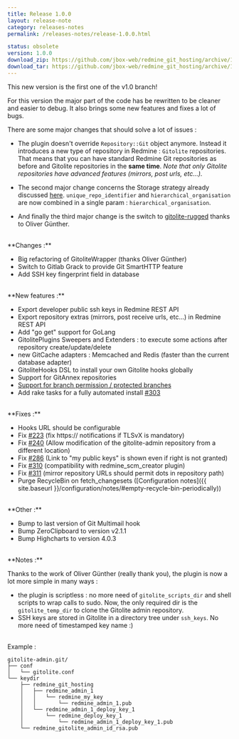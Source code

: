 ```yaml
---
title: Release 1.0.0
layout: release-note
category: releases-notes
permalink: /releases-notes/release-1.0.0.html

status: obsolete
version: 1.0.0
download_zip: https://github.com/jbox-web/redmine_git_hosting/archive/1.0.0.zip
download_tar: https://github.com/jbox-web/redmine_git_hosting/archive/1.0.0.tar.gz
---
```


This new version is the first one of the v1.0 branch!

For this version the major part of the code has be rewritten to be cleaner and easier to debug.
It also brings some new features and fixes a lot of bugs.

There are some major changes that should solve a lot of issues :

* The plugin doesn't override ```Repository::Git``` object anymore. Instead it introduces a new type of repository in Redmine : ```Gitolite``` repositories.
That means that you can have standard Redmine Git repositories as before and Gitolite repositories in the **same time**.
*Note that only Gitolite repositories have advanced features (mirrors, post urls, etc...).*

* The second major change concerns the Storage strategy already discussed [here](https://github.com/jbox-web/redmine_git_hosting/issues/199).
```unique_repo_identifier``` and ```hierarchical_organisation``` are now combined in a single param : ```hierarchical_organisation```.

* And finally the third major change is the switch to [gitolite-rugged](https://github.com/oliverguenther/gitolite-rugged) thanks to Oliver Günther.

<br>
**Changes :**

* Big refactoring of GitoliteWrapper (thanks Oliver Günther)
* Switch to Gitlab Grack to provide Git SmartHTTP feature
* Add SSH key fingerprint field in database

<br>
**New features :**

* Export developer public ssh keys in Redmine REST API
* Export repository extras (mirrors, post receive urls, etc...) in Redmine REST API
* Add "go get" support for GoLang
* GitolitePlugins Sweepers and Extenders : to execute some actions after repository create/update/delete
* new GitCache adapters : Memcached and Redis (faster than the current database adapter)
* GitoliteHooks DSL to install your own Gitolite hooks globally
* Support for GitAnnex repositories
* [Support for branch permission / protected branches](https://github.com/jbox-web/redmine_git_hosting/issues/86)
* Add rake tasks for a fully automated install [#303](https://github.com/jbox-web/redmine_git_hosting/issues/303)

<br>
**Fixes :**

* Hooks URL should be configurable
* Fix [#223](https://github.com/jbox-web/redmine_git_hosting/pull/223) (fix https:// notifications if TLSvX is mandatory)
* Fix [#240](https://github.com/jbox-web/redmine_git_hosting/issues/240) (Allow modification of the gitolite-admin repository from a different location)
* Fix [#286](https://github.com/jbox-web/redmine_git_hosting/issues/286) (Link to "my public keys" is shown even if right is not granted)
* Fix [#310](https://github.com/jbox-web/redmine_git_hosting/issues/310) (compatibility with redmine_scm_creator plugin)
* Fix [#311](https://github.com/jbox-web/redmine_git_hosting/issues/311) (mirror repository URLs should permit dots in repository path)
* Purge RecycleBin on fetch_changesets ([Configuration notes]({{ site.baseurl }}/configuration/notes/#empty-recycle-bin-periodically))

<br>
**Other :**

* Bump to last version of Git Multimail hook
* Bump ZeroClipboard to version v2.1.1
* Bump Highcharts to version 4.0.3

<br>
**Notes :**

Thanks to the work of Oliver Günther (really thank you), the plugin is now a lot more simple in many ways :

* the plugin is scriptless : no more need of ```gitolite_scripts_dir``` and shell scripts to wrap calls to sudo. Now, the only required dir is the ```gitolite_temp_dir``` to clone the Gitolite admin repository.
* SSH keys are stored in Gitolite in a directory tree under ```ssh_keys```. No more need of timestamped key name :)

<br>
Example :


    gitolite-admin.git/
    ├── conf
    │   └── gitolite.conf
    └── keydir
        ├── redmine_git_hosting
        │   ├── redmine_admin_1
        │   │   └── redmine_my_key
        │   │       └── redmine_admin_1.pub
        │   └── redmine_admin_1_deploy_key_1
        │       └── redmine_deploy_key_1
        │           └── redmine_admin_1_deploy_key_1.pub
        └── redmine_gitolite_admin_id_rsa.pub
